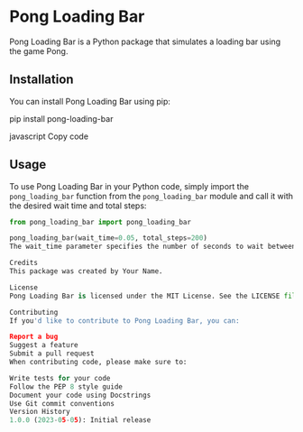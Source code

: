 # Pong Loading Bar

Pong Loading Bar is a Python package that simulates a loading bar using the game Pong.

## Installation

You can install Pong Loading Bar using pip:

pip install pong-loading-bar

javascript
Copy code

## Usage

To use Pong Loading Bar in your Python code, simply import the `pong_loading_bar` function from the `pong_loading_bar` module and call it with the desired wait time and total steps:

```python
from pong_loading_bar import pong_loading_bar

pong_loading_bar(wait_time=0.05, total_steps=200)
The wait_time parameter specifies the number of seconds to wait between each step of the loading bar animation. The total_steps parameter specifies the total number of steps in the loading bar animation.

Credits
This package was created by Your Name.

License
Pong Loading Bar is licensed under the MIT License. See the LICENSE file for more information.

Contributing
If you'd like to contribute to Pong Loading Bar, you can:

Report a bug
Suggest a feature
Submit a pull request
When contributing code, please make sure to:

Write tests for your code
Follow the PEP 8 style guide
Document your code using Docstrings
Use Git commit conventions
Version History
1.0.0 (2023-05-05): Initial release